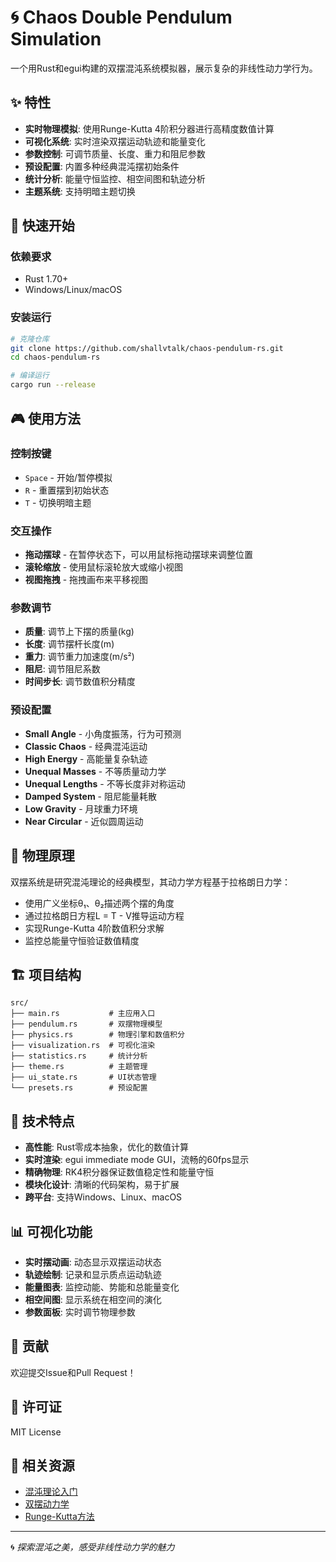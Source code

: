 # 🌀 Chaos Double Pendulum Simulation

一个用Rust和egui构建的双摆混沌系统模拟器，展示复杂的非线性动力学行为。

## ✨ 特性

- **实时物理模拟**: 使用Runge-Kutta 4阶积分器进行高精度数值计算
- **可视化系统**: 实时渲染双摆运动轨迹和能量变化
- **参数控制**: 可调节质量、长度、重力和阻尼参数
- **预设配置**: 内置多种经典混沌摆初始条件
- **统计分析**: 能量守恒监控、相空间图和轨迹分析
- **主题系统**: 支持明暗主题切换

## 🚀 快速开始

### 依赖要求

- Rust 1.70+
- Windows/Linux/macOS

### 安装运行

```bash
# 克隆仓库
git clone https://github.com/shallvtalk/chaos-pendulum-rs.git
cd chaos-pendulum-rs

# 编译运行
cargo run --release
```

## 🎮 使用方法

### 控制按键
- `Space` - 开始/暂停模拟
- `R` - 重置摆到初始状态
- `T` - 切换明暗主题

### 交互操作
- **拖动摆球** - 在暂停状态下，可以用鼠标拖动摆球来调整位置
- **滚轮缩放** - 使用鼠标滚轮放大或缩小视图
- **视图拖拽** - 拖拽画布来平移视图

### 参数调节
- **质量**: 调节上下摆的质量(kg)
- **长度**: 调节摆杆长度(m) 
- **重力**: 调节重力加速度(m/s²)
- **阻尼**: 调节阻尼系数
- **时间步长**: 调节数值积分精度

### 预设配置
- **Small Angle** - 小角度振荡，行为可预测
- **Classic Chaos** - 经典混沌运动
- **High Energy** - 高能量复杂轨迹
- **Unequal Masses** - 不等质量动力学
- **Unequal Lengths** - 不等长度非对称运动
- **Damped System** - 阻尼能量耗散
- **Low Gravity** - 月球重力环境
- **Near Circular** - 近似圆周运动

## 🔬 物理原理

双摆系统是研究混沌理论的经典模型，其动力学方程基于拉格朗日力学：

- 使用广义坐标θ₁、θ₂描述两个摆的角度
- 通过拉格朗日方程L = T - V推导运动方程
- 实现Runge-Kutta 4阶数值积分求解
- 监控总能量守恒验证数值精度

## 🏗️ 项目结构

```
src/
├── main.rs           # 主应用入口
├── pendulum.rs       # 双摆物理模型
├── physics.rs        # 物理引擎和数值积分
├── visualization.rs  # 可视化渲染
├── statistics.rs     # 统计分析
├── theme.rs          # 主题管理
├── ui_state.rs       # UI状态管理
└── presets.rs        # 预设配置
```

## 🎯 技术特点

- **高性能**: Rust零成本抽象，优化的数值计算
- **实时渲染**: egui immediate mode GUI，流畅的60fps显示
- **精确物理**: RK4积分器保证数值稳定性和能量守恒
- **模块化设计**: 清晰的代码架构，易于扩展
- **跨平台**: 支持Windows、Linux、macOS

## 📊 可视化功能

- **实时摆动画**: 动态显示双摆运动状态
- **轨迹绘制**: 记录和显示质点运动轨迹
- **能量图表**: 监控动能、势能和总能量变化
- **相空间图**: 显示系统在相空间的演化
- **参数面板**: 实时调节物理参数

## 🤝 贡献

欢迎提交Issue和Pull Request！

## 📄 许可证

MIT License

## 🔗 相关资源

- [混沌理论入门](https://en.wikipedia.org/wiki/Chaos_theory)
- [双摆动力学](https://en.wikipedia.org/wiki/Double_pendulum)
- [Runge-Kutta方法](https://en.wikipedia.org/wiki/Runge%E2%80%93Kutta_methods)

---

🌀 *探索混沌之美，感受非线性动力学的魅力*